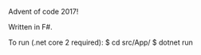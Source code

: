 Advent of code 2017!

Written in F#.

To run (.net core 2 required):
    $ cd src/App/
	$ dotnet run
